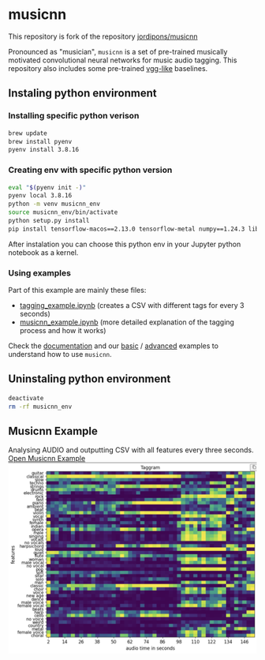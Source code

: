 
# musicnn

This repository is fork of the repository [jordipons/musicnn](https://github.com/jordipons/musicnn)


Pronounced as "musician", `musicnn` is a set of pre-trained musically motivated convolutional neural networks for music audio tagging. This repository also includes some pre-trained [vgg-like](https://github.com/jordipons/musicnn/blob/master/vgg_example.ipynb) baselines.

## Instaling python environment

### Installing specific python verison

```bash
brew update
brew install pyenv
pyenv install 3.8.16
```

### Creating env with specific python version
```bash
eval "$(pyenv init -)"
pyenv local 3.8.16
python -m venv musicnn_env
source musicnn_env/bin/activate
python setup.py install
pip install tensorflow-macos==2.13.0 tensorflow-metal numpy==1.24.3 librosa==0.10.2.post1 matplotlib scikit-learn pandas
```

After instalation you can choose this python env in your Jupyter python notebook as a kernel.

### Using examples
Part of this example are mainly these files:
- [tagging_example.ipynb](tagging_example.ipynb) (creates a CSV with different tags for every 3 seconds)
- [musicnn_example.ipynb](musicnn_example.ipynb) (more detailed explanation of the tagging process and how it works)


Check the [documentation](https://github.com/jordipons/musicnn/blob/master/DOCUMENTATION.md) and our [basic](https://github.com/jordipons/musicnn/blob/master/tagging_example.ipynb) / [advanced](https://github.com/jordipons/musicnn/blob/master/musicnn_example.ipynb) examples to understand how to use `musicnn`.

## Uninstaling python environment

```bash
deactivate
rm -rf musicnn_env
```


## Musicnn Example
Analysing AUDIO and outputting CSV with all features every three seconds.
[Open Musicnn Example](musicnn_example.ipynb)
![alt text](./images/Screenshot%202025-03-12%20at%2012.18.12.png "Taggram")
